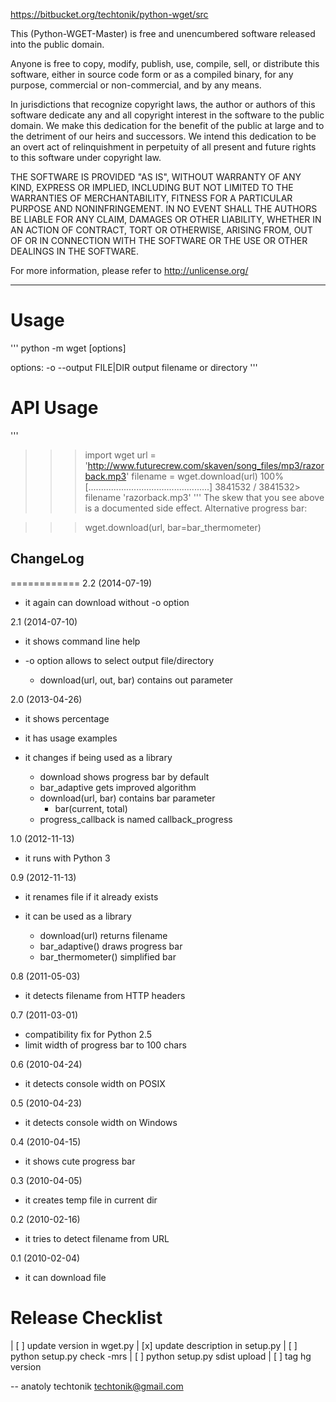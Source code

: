 https://bitbucket.org/techtonik/python-wget/src


This (Python-WGET-Master) is free and unencumbered software released into the public domain.

Anyone is free to copy, modify, publish, use, compile, sell, or
distribute this software, either in source code form or as a compiled
binary, for any purpose, commercial or non-commercial, and by any
means.

In jurisdictions that recognize copyright laws, the author or authors
of this software dedicate any and all copyright interest in the
software to the public domain. We make this dedication for the benefit
of the public at large and to the detriment of our heirs and
successors. We intend this dedication to be an overt act of
relinquishment in perpetuity of all present and future rights to this
software under copyright law.

THE SOFTWARE IS PROVIDED "AS IS", WITHOUT WARRANTY OF ANY KIND,
EXPRESS OR IMPLIED, INCLUDING BUT NOT LIMITED TO THE WARRANTIES OF
MERCHANTABILITY, FITNESS FOR A PARTICULAR PURPOSE AND NONINFRINGEMENT.
IN NO EVENT SHALL THE AUTHORS BE LIABLE FOR ANY CLAIM, DAMAGES OR
OTHER LIABILITY, WHETHER IN AN ACTION OF CONTRACT, TORT OR OTHERWISE,
ARISING FROM, OUT OF OR IN CONNECTION WITH THE SOFTWARE OR THE USE OR
OTHER DEALINGS IN THE SOFTWARE.

For more information, please refer to <http://unlicense.org/>

----------------------------------------------------------------------------- 

Usage
=====
'''
  python -m wget [options] <URL>

  options:
    -o --output FILE|DIR   output filename or directory
'''

API Usage
=========
'''
  >>> import wget
  >>> url = 'http://www.futurecrew.com/skaven/song_files/mp3/razorback.mp3'
  >>> filename = wget.download(url)
  100% [................................................] 3841532 / 3841532>
  >> filename
  'razorback.mp3'
'''
The skew that you see above is a documented side effect.
Alternative progress bar:

  >>> wget.download(url, bar=bar_thermometer)


## ChangeLog
============
2.2 (2014-07-19) 
 * it again can download without -o option

2.1 (2014-07-10)
 * it shows command line help
 * -o option allows to select output file/directory

   * download(url, out, bar) contains out parameter

2.0 (2013-04-26)
 * it shows percentage
 * it has usage examples
 * it changes if being used as a library

   * download shows progress bar by default
   * bar_adaptive gets improved algorithm
   * download(url, bar) contains bar parameter
     * bar(current, total)
   * progress_callback is named callback_progress

1.0 (2012-11-13)
 * it runs with Python 3

0.9 (2012-11-13)
 * it renames file if it already exists
 * it can be used as a library

   * download(url) returns filename
   * bar_adaptive() draws progress bar
   * bar_thermometer() simplified bar

0.8 (2011-05-03)
 * it detects filename from HTTP headers

0.7 (2011-03-01)
 * compatibility fix for Python 2.5
 * limit width of progress bar to 100 chars

0.6 (2010-04-24)
 * it detects console width on POSIX

0.5 (2010-04-23)
 * it detects console width on Windows

0.4 (2010-04-15)
 * it shows cute progress bar

0.3 (2010-04-05)
 * it creates temp file in current dir

0.2 (2010-02-16)
 * it tries to detect filename from URL

0.1 (2010-02-04)
 * it can download file


Release Checklist
=================

| [ ] update version in wget.py
| [x] update description in setup.py
| [ ] python setup.py check -mrs
| [ ] python setup.py sdist upload
| [ ] tag hg version

-- 
anatoly techtonik <techtonik@gmail.com>
